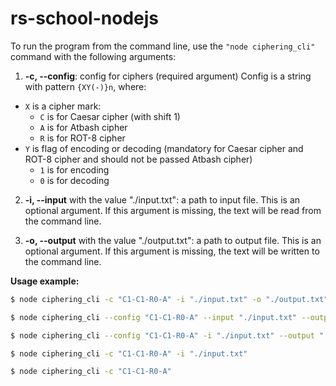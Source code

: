 # rs-school-nodejs

To run the program from the command line, use the `"node ciphering_cli"` command with the following arguments:

1.  **-c, --config**: config for ciphers (required argument)
    Config is a string with pattern `{XY(-)}n`, where:

- `X` is a cipher mark:
  - `C` is for Caesar cipher (with shift 1)
  - `A` is for Atbash cipher
  - `R` is for ROT-8 cipher
- `Y` is flag of encoding or decoding (mandatory for Caesar cipher and ROT-8 cipher and should not be passed Atbash cipher)
  - `1` is for encoding
  - `0` is for decoding

2.  **-i, --input** with the value "./input.txt": a path to input file. This is an optional argument. If this argument is missing, the text will be read from the command line.

3.  **-o, --output** with the value "./output.txt": a path to output file. This is an optional argument. If this argument is missing, the text will be written to the command line.

**Usage example:**

```bash
$ node ciphering_cli -c "C1-C1-R0-A" -i "./input.txt" -o "./output.txt"
```

```bash
$ node ciphering_cli --config "C1-C1-R0-A" --input "./input.txt" --output "./output.txt"
```

```bash
$ node ciphering_cli --config "C1-C1-R0-A" -i "./input.txt" --output "./output.txt"
```

```bash
$ node ciphering_cli -c "C1-C1-R0-A" -i "./input.txt"
```

```bash
$ node ciphering_cli -c "C1-C1-R0-A"
```
